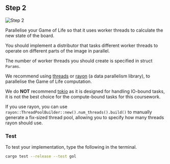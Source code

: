 <!--@include: index.md-->
#

## Step 2

![Step 2](/assets/cw_diagrams-Parallel_2.png)

Parallelise your Game of Life so that it uses worker threads to calculate the new state of the board.

You should implement a distributor that tasks different worker threads to operate on different parts of the image in parallel.

The number of worker threads you should create is specified in struct `Params`.

We recommend using
[threads](https://doc.rust-lang.org/std/thread/) or
[rayon](https://github.com/rayon-rs/rayon)
(a data parallelism library), to parallelise the Game of Life computation.

We do **NOT** recommend
[tokio](https://tokio.rs/)
as it is designed for handling IO-bound tasks,
it is not the best choice for the compute-bound tasks for this coursework.

If you use rayon, you can use
`rayon::ThreadPoolBuilder::new().num_threads().build()`
to manually generate a fix-sized thread pool,
allowing you to specify how many threads rayon should use.

### Test

To test your implementation, type the following in the terminal.

``` bash
cargo test --release --test gol
```
